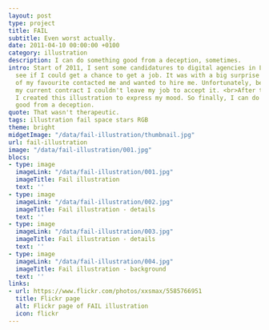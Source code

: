 ```yaml
---
layout: post
type: project
title: FAIL
subtitle: Even worst actually.
date: 2011-04-10 00:00:00 +0100
category: illustration
description: I can do something good from a deception, sometimes.
intro: Start of 2011, I sent some candidatures to digital agencies in London to
  see if I could get a chance to get a job. It was with a big surprise that one
  of my favourite contacted me and wanted to hire me. Unfortunately, because of
  my current contract I couldn't leave my job to accept it. <br>After this big deception,
  I created this illustration to express my mood. So finally, I can do something
  good from a deception.
quote: That wasn't therapeutic.
tags: illustration fail space stars RGB
theme: bright
midgetImage: "/data/fail-illustration/thumbnail.jpg"
url: fail-illustration
image: "/data/fail-illustration/001.jpg"
blocs:
- type: image
  imageLink: "/data/fail-illustration/001.jpg"
  imageTitle: Fail illustration
  text: ''
- type: image
  imageLink: "/data/fail-illustration/002.jpg"
  imageTitle: Fail illustration - details
  text: ''
- type: image
  imageLink: "/data/fail-illustration/003.jpg"
  imageTitle: Fail illustration - details
  text: ''
- type: image
  imageLink: "/data/fail-illustration/004.jpg"
  imageTitle: Fail illustration - background
  text: ''
links:
- url: https://www.flickr.com/photos/xxsmax/5585766951
  title: Flickr page
  alt: Flickr page of FAIL illustration
  icon: flickr
---
```

